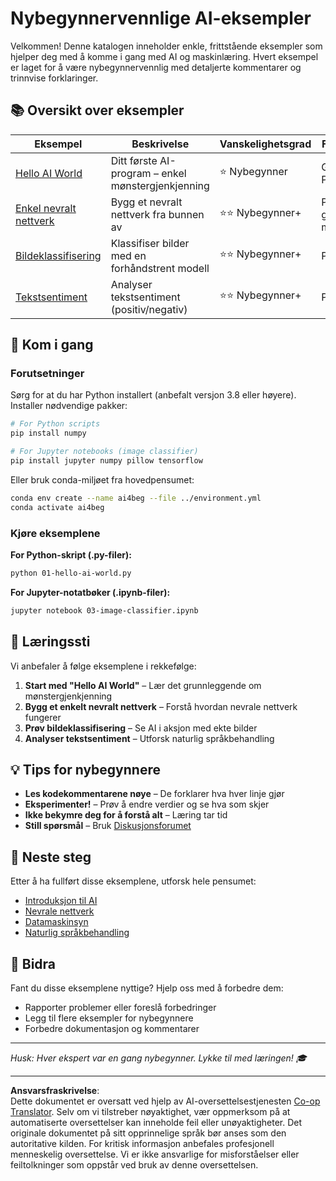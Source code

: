 <!--
CO_OP_TRANSLATOR_METADATA:
{
  "original_hash": "0d1babfdcbeb46525f2db3fbaaa54cd7",
  "translation_date": "2025-10-03T11:31:39+00:00",
  "source_file": "examples/README.md",
  "language_code": "no"
}
-->
# Nybegynnervennlige AI-eksempler

Velkommen! Denne katalogen inneholder enkle, frittstående eksempler som hjelper deg med å komme i gang med AI og maskinlæring. Hvert eksempel er laget for å være nybegynnervennlig med detaljerte kommentarer og trinnvise forklaringer.

## 📚 Oversikt over eksempler

| Eksempel | Beskrivelse | Vanskelighetsgrad | Forutsetninger |
|----------|-------------|--------------------|----------------|
| [Hello AI World](../../../examples/01-hello-ai-world.py) | Ditt første AI-program – enkel mønstergjenkjenning | ⭐ Nybegynner | Grunnleggende Python |
| [Enkel nevralt nettverk](../../../examples/02-simple-neural-network.py) | Bygg et nevralt nettverk fra bunnen av | ⭐⭐ Nybegynner+ | Python, grunnleggende matematikk |
| [Bildeklassifisering](./03-image-classifier.ipynb) | Klassifiser bilder med en forhåndstrent modell | ⭐⭐ Nybegynner+ | Python, numpy |
| [Tekstsentiment](../../../examples/04-text-sentiment.py) | Analyser tekstsentiment (positiv/negativ) | ⭐⭐ Nybegynner+ | Python |

## 🚀 Kom i gang

### Forutsetninger

Sørg for at du har Python installert (anbefalt versjon 3.8 eller høyere). Installer nødvendige pakker:

```bash
# For Python scripts
pip install numpy

# For Jupyter notebooks (image classifier)
pip install jupyter numpy pillow tensorflow
```

Eller bruk conda-miljøet fra hovedpensumet:

```bash
conda env create --name ai4beg --file ../environment.yml
conda activate ai4beg
```

### Kjøre eksemplene

**For Python-skript (.py-filer):**
```bash
python 01-hello-ai-world.py
```

**For Jupyter-notatbøker (.ipynb-filer):**
```bash
jupyter notebook 03-image-classifier.ipynb
```

## 📖 Læringssti

Vi anbefaler å følge eksemplene i rekkefølge:

1. **Start med "Hello AI World"** – Lær det grunnleggende om mønstergjenkjenning
2. **Bygg et enkelt nevralt nettverk** – Forstå hvordan nevrale nettverk fungerer
3. **Prøv bildeklassifisering** – Se AI i aksjon med ekte bilder
4. **Analyser tekstsentiment** – Utforsk naturlig språkbehandling

## 💡 Tips for nybegynnere

- **Les kodekommentarene nøye** – De forklarer hva hver linje gjør
- **Eksperimenter!** – Prøv å endre verdier og se hva som skjer
- **Ikke bekymre deg for å forstå alt** – Læring tar tid
- **Still spørsmål** – Bruk [Diskusjonsforumet](https://github.com/microsoft/AI-For-Beginners/discussions)

## 🔗 Neste steg

Etter å ha fullført disse eksemplene, utforsk hele pensumet:
- [Introduksjon til AI](../lessons/1-Intro/README.md)
- [Nevrale nettverk](../lessons/3-NeuralNetworks/README.md)
- [Datamaskinsyn](../lessons/4-ComputerVision/README.md)
- [Naturlig språkbehandling](../lessons/5-NLP/README.md)

## 🤝 Bidra

Fant du disse eksemplene nyttige? Hjelp oss med å forbedre dem:
- Rapporter problemer eller foreslå forbedringer
- Legg til flere eksempler for nybegynnere
- Forbedre dokumentasjon og kommentarer

---

*Husk: Hver ekspert var en gang nybegynner. Lykke til med læringen! 🎓*

---

**Ansvarsfraskrivelse**:  
Dette dokumentet er oversatt ved hjelp av AI-oversettelsestjenesten [Co-op Translator](https://github.com/Azure/co-op-translator). Selv om vi tilstreber nøyaktighet, vær oppmerksom på at automatiserte oversettelser kan inneholde feil eller unøyaktigheter. Det originale dokumentet på sitt opprinnelige språk bør anses som den autoritative kilden. For kritisk informasjon anbefales profesjonell menneskelig oversettelse. Vi er ikke ansvarlige for misforståelser eller feiltolkninger som oppstår ved bruk av denne oversettelsen.